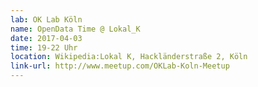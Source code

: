 ```yaml
---
lab: OK Lab Köln
name: OpenData Time @ Lokal_K
date: 2017-04-03
time: 19-22 Uhr
location: Wikipedia:Lokal K, Hackländerstraße 2, Köln
link-url: http://www.meetup.com/OKLab-Koln-Meetup
---
```

